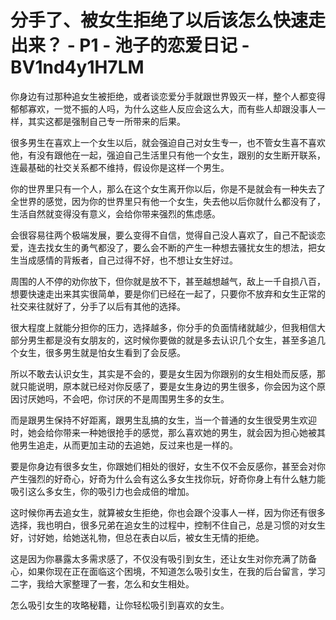 # 分手了、被女生拒绝了以后该怎么快速走出来？ - P1 - 池子的恋爱日记 - BV1nd4y1H7LM

你身边有过那种追女生被拒绝，或者谈恋爱分手就跟世界毁灭一样，整个人都变得郁郁寡欢，一觉不振的人吗，为什么这些人反应会这么大，而有些人却跟没事人一样，其实这都是强制自己专一所带来的后果。

很多男生在喜欢上一个女生以后，就会强迫自己对女生专一，也不管女生喜不喜欢他，有没有跟他在一起，强迫自己生活里只有他一个女生，跟别的女生断开联系，连最基础的社交关系都不维持，假设你是这样一个男生。

你的世界里只有一个人，那么在这个女生离开你以后，你是不是就会有一种失去了全世界的感觉，因为你的世界里只有他一个女生，失去他以后你就什么都没有了，生活自然就变得没有意义，会给你带来强烈的焦虑感。

会很容易往两个极端发展，要么变得不自信，觉得自己没人喜欢了，自己不配谈恋爱，连去找女生的勇气都没了，要么会不断的产生一种想去骚扰女生的想法，把女生当成感情的背叛者，自己过得不好，也不想让女生好过。

周围的人不停的劝你放下，但你就是放不下，甚至越想越气，敌上一千自损八百，想要快速走出来其实很简单，要是你们已经在一起了，只要你不放弃和女生正常的社交来往就好了，分手了以后有其他的选择。

很大程度上就能分担你的压力，选择越多，你分手的负面情绪就越少，但我相信大部分男生都是没有女朋友的，这时候你要做的就是多去认识几个女生，甚至多追几个女生，很多男生就是怕女生看到了会反感。

所以不敢去认识女生，其实是不会的，要是女生因为你跟别的女生相处而反感，那就只能说明，原本就已经对你反感了，要是女生身边的男生很多，你会因为这个原因讨厌她吗，不会吧，你讨厌的不是周围男生多的女生。

而是跟男生保持不好距离，跟男生乱搞的女生，当一个普通的女生很受男生欢迎时，她会给你带来一种她很抢手的感觉，那么喜欢她的男生，就会因为担心她被其他男生追走，从而更加主动的去追她，反过来也是一样的。

要是你身边有很多女生，你跟她们相处的很好，女生不仅不会反感你，甚至会对你产生强烈的好奇心，好奇为什么会有这么多女生找你玩，好奇你身上有什么魅力能吸引这么多女生，你的吸引力也会成倍的增加。

这时候你再去追女生，就算被女生拒绝，你也会跟个没事人一样，因为你还有很多选择，我也明白，很多兄弟在追女生的过程中，控制不住自己，总是习惯的对女生好，讨好她，给她送礼物，但总在表白以后，被女生无情的拒绝。

这是因为你暴露太多需求感了，不仅没有吸引到女生，还让女生对你充满了防备心，如果你现在正在面临这个困境，不知道怎么吸引女生，在我的后台留言，学习二字，我给大家整理了一套，怎么和女生相处。

怎么吸引女生的攻略秘籍，让你轻松吸引到喜欢的女生。